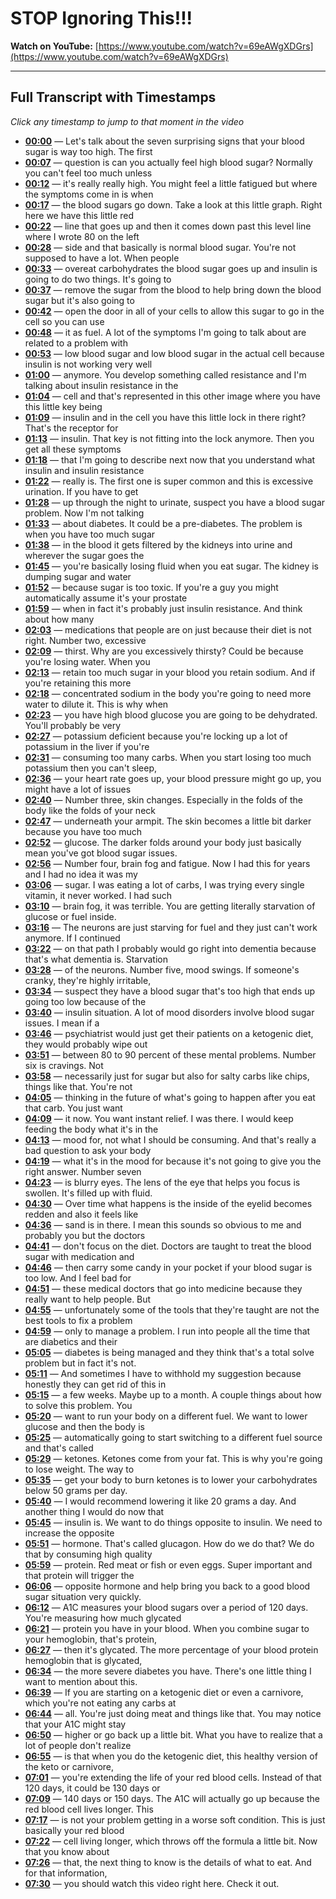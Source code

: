 # STOP Ignoring This!!!

**Watch on YouTube:** [https://www.youtube.com/watch?v=69eAWgXDGrs](https://www.youtube.com/watch?v=69eAWgXDGrs)

---

## Full Transcript with Timestamps

*Click any timestamp to jump to that moment in the video*

- **[00:00](https://www.youtube.com/watch?v=69eAWgXDGrs&t=0s)** — Let's talk about the seven surprising signs that your blood sugar is way too high. The first
- **[00:07](https://www.youtube.com/watch?v=69eAWgXDGrs&t=7s)** — question is can you actually feel high blood sugar? Normally you can't feel too much unless
- **[00:12](https://www.youtube.com/watch?v=69eAWgXDGrs&t=12s)** — it's really really high. You might feel a little fatigued but where the symptoms come in is when
- **[00:17](https://www.youtube.com/watch?v=69eAWgXDGrs&t=17s)** — the blood sugars go down. Take a look at this little graph. Right here we have this little red
- **[00:22](https://www.youtube.com/watch?v=69eAWgXDGrs&t=22s)** — line that goes up and then it comes down past this level line where I wrote 80 on the left
- **[00:28](https://www.youtube.com/watch?v=69eAWgXDGrs&t=28s)** — side and that basically is normal blood sugar. You're not supposed to have a lot. When people
- **[00:33](https://www.youtube.com/watch?v=69eAWgXDGrs&t=33s)** — overeat carbohydrates the blood sugar goes up and insulin is going to do two things. It's going to
- **[00:37](https://www.youtube.com/watch?v=69eAWgXDGrs&t=37s)** — remove the sugar from the blood to help bring down the blood sugar but it's also going to
- **[00:42](https://www.youtube.com/watch?v=69eAWgXDGrs&t=42s)** — open the door in all of your cells to allow this sugar to go in the cell so you can use
- **[00:48](https://www.youtube.com/watch?v=69eAWgXDGrs&t=48s)** — it as fuel. A lot of the symptoms I'm going to talk about are related to a problem with
- **[00:53](https://www.youtube.com/watch?v=69eAWgXDGrs&t=53s)** — low blood sugar and low blood sugar in the actual cell because insulin is not working very well
- **[01:00](https://www.youtube.com/watch?v=69eAWgXDGrs&t=60s)** — anymore. You develop something called resistance and I'm talking about insulin resistance in the
- **[01:04](https://www.youtube.com/watch?v=69eAWgXDGrs&t=64s)** — cell and that's represented in this other image where you have this little key being
- **[01:09](https://www.youtube.com/watch?v=69eAWgXDGrs&t=69s)** — insulin and in the cell you have this little lock in there right? That's the receptor for
- **[01:13](https://www.youtube.com/watch?v=69eAWgXDGrs&t=73s)** — insulin. That key is not fitting into the lock anymore. Then you get all these symptoms
- **[01:18](https://www.youtube.com/watch?v=69eAWgXDGrs&t=78s)** — that I'm going to describe next now that you understand what insulin and insulin resistance
- **[01:22](https://www.youtube.com/watch?v=69eAWgXDGrs&t=82s)** — really is. The first one is super common and this is excessive urination. If you have to get
- **[01:28](https://www.youtube.com/watch?v=69eAWgXDGrs&t=88s)** — up through the night to urinate, suspect you have a blood sugar problem. Now I'm not talking
- **[01:33](https://www.youtube.com/watch?v=69eAWgXDGrs&t=93s)** — about diabetes. It could be a pre-diabetes. The problem is when you have too much sugar
- **[01:38](https://www.youtube.com/watch?v=69eAWgXDGrs&t=98s)** — in the blood it gets filtered by the kidneys into urine and wherever the sugar goes the
- **[01:45](https://www.youtube.com/watch?v=69eAWgXDGrs&t=105s)** — you're basically losing fluid when you eat sugar. The kidney is dumping sugar and water
- **[01:52](https://www.youtube.com/watch?v=69eAWgXDGrs&t=112s)** — because sugar is too toxic. If you're a guy you might automatically assume it's your prostate
- **[01:59](https://www.youtube.com/watch?v=69eAWgXDGrs&t=119s)** — when in fact it's probably just insulin resistance. And think about how many
- **[02:03](https://www.youtube.com/watch?v=69eAWgXDGrs&t=123s)** — medications that people are on just because their diet is not right. Number two, excessive
- **[02:09](https://www.youtube.com/watch?v=69eAWgXDGrs&t=129s)** — thirst. Why are you excessively thirsty? Could be because you're losing water. When you
- **[02:13](https://www.youtube.com/watch?v=69eAWgXDGrs&t=133s)** — retain too much sugar in your blood you retain sodium. And if you're retaining this more
- **[02:18](https://www.youtube.com/watch?v=69eAWgXDGrs&t=138s)** — concentrated sodium in the body you're going to need more water to dilute it. This is why when
- **[02:23](https://www.youtube.com/watch?v=69eAWgXDGrs&t=143s)** — you have high blood glucose you are going to be dehydrated. You'll probably be very
- **[02:27](https://www.youtube.com/watch?v=69eAWgXDGrs&t=147s)** — potassium deficient because you're locking up a lot of potassium in the liver if you're
- **[02:31](https://www.youtube.com/watch?v=69eAWgXDGrs&t=151s)** — consuming too many carbs. When you start losing too much potassium then you can't sleep,
- **[02:36](https://www.youtube.com/watch?v=69eAWgXDGrs&t=156s)** — your heart rate goes up, your blood pressure might go up, you might have a lot of issues
- **[02:40](https://www.youtube.com/watch?v=69eAWgXDGrs&t=160s)** — Number three, skin changes. Especially in the folds of the body like the folds of your neck
- **[02:47](https://www.youtube.com/watch?v=69eAWgXDGrs&t=167s)** — underneath your armpit. The skin becomes a little bit darker because you have too much
- **[02:52](https://www.youtube.com/watch?v=69eAWgXDGrs&t=172s)** — glucose. The darker folds around your body just basically mean you've got blood sugar issues.
- **[02:56](https://www.youtube.com/watch?v=69eAWgXDGrs&t=176s)** — Number four, brain fog and fatigue. Now I had this for years and I had no idea it was my
- **[03:06](https://www.youtube.com/watch?v=69eAWgXDGrs&t=186s)** — sugar. I was eating a lot of carbs, I was trying every single vitamin, it never worked. I had such
- **[03:10](https://www.youtube.com/watch?v=69eAWgXDGrs&t=190s)** — brain fog, it was terrible. You are getting literally starvation of glucose or fuel inside.
- **[03:16](https://www.youtube.com/watch?v=69eAWgXDGrs&t=196s)** — The neurons are just starving for fuel and they just can't work anymore. If I continued
- **[03:22](https://www.youtube.com/watch?v=69eAWgXDGrs&t=202s)** — on that path I probably would go right into dementia because that's what dementia is. Starvation
- **[03:28](https://www.youtube.com/watch?v=69eAWgXDGrs&t=208s)** — of the neurons. Number five, mood swings. If someone's cranky, they're highly irritable,
- **[03:34](https://www.youtube.com/watch?v=69eAWgXDGrs&t=214s)** — suspect they have a blood sugar that's too high that ends up going too low because of the
- **[03:40](https://www.youtube.com/watch?v=69eAWgXDGrs&t=220s)** — insulin situation. A lot of mood disorders involve blood sugar issues. I mean if a
- **[03:46](https://www.youtube.com/watch?v=69eAWgXDGrs&t=226s)** — psychiatrist would just get their patients on a ketogenic diet, they would probably wipe out
- **[03:51](https://www.youtube.com/watch?v=69eAWgXDGrs&t=231s)** — between 80 to 90 percent of these mental problems. Number six is cravings. Not
- **[03:58](https://www.youtube.com/watch?v=69eAWgXDGrs&t=238s)** — necessarily just for sugar but also for salty carbs like chips, things like that. You're not
- **[04:05](https://www.youtube.com/watch?v=69eAWgXDGrs&t=245s)** — thinking in the future of what's going to happen after you eat that carb. You just want
- **[04:09](https://www.youtube.com/watch?v=69eAWgXDGrs&t=249s)** — it now. You want instant relief. I was there. I would keep feeding the body what it's in the
- **[04:13](https://www.youtube.com/watch?v=69eAWgXDGrs&t=253s)** — mood for, not what I should be consuming. And that's really a bad question to ask your body
- **[04:19](https://www.youtube.com/watch?v=69eAWgXDGrs&t=259s)** — what it's in the mood for because it's not going to give you the right answer. Number seven
- **[04:23](https://www.youtube.com/watch?v=69eAWgXDGrs&t=263s)** — is blurry eyes. The lens of the eye that helps you focus is swollen. It's filled up with fluid.
- **[04:30](https://www.youtube.com/watch?v=69eAWgXDGrs&t=270s)** — Over time what happens is the inside of the eyelid becomes redden and also it feels like
- **[04:36](https://www.youtube.com/watch?v=69eAWgXDGrs&t=276s)** — sand is in there. I mean this sounds so obvious to me and probably you but the doctors
- **[04:41](https://www.youtube.com/watch?v=69eAWgXDGrs&t=281s)** — don't focus on the diet. Doctors are taught to treat the blood sugar with medication and
- **[04:46](https://www.youtube.com/watch?v=69eAWgXDGrs&t=286s)** — then carry some candy in your pocket if your blood sugar is too low. And I feel bad for
- **[04:51](https://www.youtube.com/watch?v=69eAWgXDGrs&t=291s)** — these medical doctors that go into medicine because they really want to help people. But
- **[04:55](https://www.youtube.com/watch?v=69eAWgXDGrs&t=295s)** — unfortunately some of the tools that they're taught are not the best tools to fix a problem
- **[04:59](https://www.youtube.com/watch?v=69eAWgXDGrs&t=299s)** — only to manage a problem. I run into people all the time that are diabetics and their
- **[05:05](https://www.youtube.com/watch?v=69eAWgXDGrs&t=305s)** — diabetes is being managed and they think that's a total solve problem but in fact it's not.
- **[05:11](https://www.youtube.com/watch?v=69eAWgXDGrs&t=311s)** — And sometimes I have to withhold my suggestion because honestly they can get rid of this in
- **[05:15](https://www.youtube.com/watch?v=69eAWgXDGrs&t=315s)** — a few weeks. Maybe up to a month. A couple things about how to solve this problem. You
- **[05:20](https://www.youtube.com/watch?v=69eAWgXDGrs&t=320s)** — want to run your body on a different fuel. We want to lower glucose and then the body is
- **[05:25](https://www.youtube.com/watch?v=69eAWgXDGrs&t=325s)** — automatically going to start switching to a different fuel source and that's called
- **[05:29](https://www.youtube.com/watch?v=69eAWgXDGrs&t=329s)** — ketones. Ketones come from your fat. This is why you're going to lose weight. The way to
- **[05:35](https://www.youtube.com/watch?v=69eAWgXDGrs&t=335s)** — get your body to burn ketones is to lower your carbohydrates below 50 grams per day.
- **[05:40](https://www.youtube.com/watch?v=69eAWgXDGrs&t=340s)** — I would recommend lowering it like 20 grams a day. And another thing I would do now that
- **[05:45](https://www.youtube.com/watch?v=69eAWgXDGrs&t=345s)** — insulin is. We want to do things opposite to insulin. We need to increase the opposite
- **[05:51](https://www.youtube.com/watch?v=69eAWgXDGrs&t=351s)** — hormone. That's called glucagon. How do we do that? We do that by consuming high quality
- **[05:59](https://www.youtube.com/watch?v=69eAWgXDGrs&t=359s)** — protein. Red meat or fish or even eggs. Super important and that protein will trigger the
- **[06:06](https://www.youtube.com/watch?v=69eAWgXDGrs&t=366s)** — opposite hormone and help bring you back to a good blood sugar situation very quickly.
- **[06:12](https://www.youtube.com/watch?v=69eAWgXDGrs&t=372s)** — A1C measures your blood sugars over a period of 120 days. You're measuring how much glycated
- **[06:21](https://www.youtube.com/watch?v=69eAWgXDGrs&t=381s)** — protein you have in your blood. When you combine sugar to your hemoglobin, that's protein,
- **[06:27](https://www.youtube.com/watch?v=69eAWgXDGrs&t=387s)** — then it's glycated. The more percentage of your blood protein hemoglobin that is glycated,
- **[06:34](https://www.youtube.com/watch?v=69eAWgXDGrs&t=394s)** — the more severe diabetes you have. There's one little thing I want to mention about this.
- **[06:39](https://www.youtube.com/watch?v=69eAWgXDGrs&t=399s)** — If you are starting on a ketogenic diet or even a carnivore, which you're not eating any carbs at
- **[06:44](https://www.youtube.com/watch?v=69eAWgXDGrs&t=404s)** — all. You're just doing meat and things like that. You may notice that your A1C might stay
- **[06:50](https://www.youtube.com/watch?v=69eAWgXDGrs&t=410s)** — higher or go back up a little bit. What you have to realize that a lot of people don't realize
- **[06:55](https://www.youtube.com/watch?v=69eAWgXDGrs&t=415s)** — is that when you do the ketogenic diet, this healthy version of the keto or carnivore,
- **[07:01](https://www.youtube.com/watch?v=69eAWgXDGrs&t=421s)** — you're extending the life of your red blood cells. Instead of that 120 days, it could be 130 days or
- **[07:09](https://www.youtube.com/watch?v=69eAWgXDGrs&t=429s)** — 140 days or 150 days. The A1C will actually go up because the red blood cell lives longer. This
- **[07:17](https://www.youtube.com/watch?v=69eAWgXDGrs&t=437s)** — is not your problem getting in a worse soft condition. This is just basically your red blood
- **[07:22](https://www.youtube.com/watch?v=69eAWgXDGrs&t=442s)** — cell living longer, which throws off the formula a little bit. Now that you know about
- **[07:26](https://www.youtube.com/watch?v=69eAWgXDGrs&t=446s)** — that, the next thing to know is the details of what to eat. And for that information,
- **[07:30](https://www.youtube.com/watch?v=69eAWgXDGrs&t=450s)** — you should watch this video right here. Check it out.

